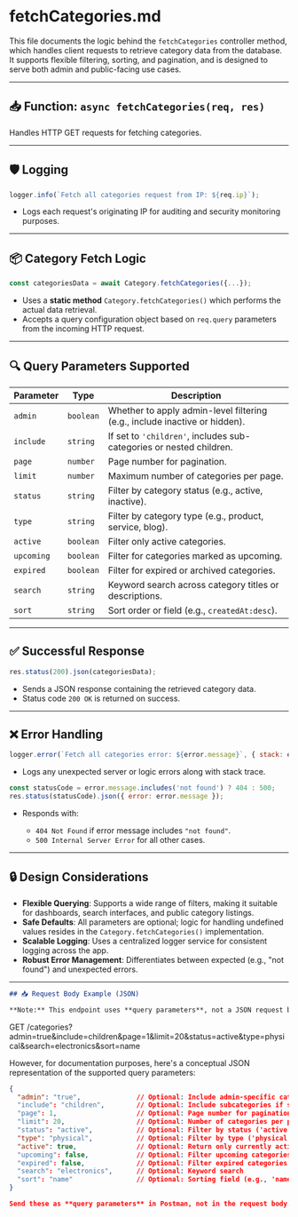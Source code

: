 # fetchCategories.md

This file documents the logic behind the `fetchCategories` controller method, which handles client requests to retrieve category data from the database. It supports flexible filtering, sorting, and pagination, and is designed to serve both admin and public-facing use cases.

---

## 📥 Function: `async fetchCategories(req, res)`

Handles HTTP GET requests for fetching categories.

---

## 🛡️ Logging

```js
logger.info(`Fetch all categories request from IP: ${req.ip}`);
````

* Logs each request's originating IP for auditing and security monitoring purposes.

---

## 📦 Category Fetch Logic

```js
const categoriesData = await Category.fetchCategories({...});
```

* Uses a **static method** `Category.fetchCategories()` which performs the actual data retrieval.
* Accepts a query configuration object based on `req.query` parameters from the incoming HTTP request.

---

## 🔍 Query Parameters Supported

| Parameter  | Type      | Description                                                                |
| ---------- | --------- | -------------------------------------------------------------------------- |
| `admin`    | `boolean` | Whether to apply admin-level filtering (e.g., include inactive or hidden). |
| `include`  | `string`  | If set to `'children'`, includes sub-categories or nested children.        |
| `page`     | `number`  | Page number for pagination.                                                |
| `limit`    | `number`  | Maximum number of categories per page.                                     |
| `status`   | `string`  | Filter by category status (e.g., active, inactive).                        |
| `type`     | `string`  | Filter by category type (e.g., product, service, blog).                    |
| `active`   | `boolean` | Filter only active categories.                                             |
| `upcoming` | `boolean` | Filter for categories marked as upcoming.                                  |
| `expired`  | `boolean` | Filter for expired or archived categories.                                 |
| `search`   | `string`  | Keyword search across category titles or descriptions.                     |
| `sort`     | `string`  | Sort order or field (e.g., `createdAt:desc`).                              |

---

## ✅ Successful Response

```js
res.status(200).json(categoriesData);
```

* Sends a JSON response containing the retrieved category data.
* Status code `200 OK` is returned on success.

---

## ❌ Error Handling

```js
logger.error(`Fetch all categories error: ${error.message}`, { stack: error.stack });
```

* Logs any unexpected server or logic errors along with stack trace.

```js
const statusCode = error.message.includes('not found') ? 404 : 500;
res.status(statusCode).json({ error: error.message });
```

* Responds with:

  * `404 Not Found` if error message includes `"not found"`.
  * `500 Internal Server Error` for all other cases.

---

## 🔒 Design Considerations

* **Flexible Querying**: Supports a wide range of filters, making it suitable for dashboards, search interfaces, and public category listings.
* **Safe Defaults**: All parameters are optional; logic for handling undefined values resides in the `Category.fetchCategories()` implementation.
* **Scalable Logging**: Uses a centralized logger service for consistent logging across the app.
* **Robust Error Management**: Differentiates between expected (e.g., "not found") and unexpected errors.

---

```md
## 📥 Request Body Example (JSON)

**Note:** This endpoint uses **query parameters**, not a JSON request body. You should send parameters in the URL like this:

```

GET /categories?admin=true\&include=children\&page=1\&limit=20\&status=active\&type=physical\&search=electronics\&sort=name

However, for documentation purposes, here's a conceptual JSON representation of the supported query parameters:

```json
{
  "admin": "true",              // Optional: Include admin-specific categories
  "include": "children",        // Optional: Include subcategories if set to 'children'
  "page": 1,                    // Optional: Page number for pagination
  "limit": 20,                  // Optional: Number of categories per page
  "status": "active",           // Optional: Filter by status ('active', 'inactive', etc.)
  "type": "physical",           // Optional: Filter by type ('physical', 'digital', etc.)
  "active": true,               // Optional: Return only currently active categories
  "upcoming": false,            // Optional: Filter upcoming categories
  "expired": false,             // Optional: Filter expired categories
  "search": "electronics",      // Optional: Keyword search
  "sort": "name"                // Optional: Sorting field (e.g., 'name', '-createdAt')
}

Send these as **query parameters** in Postman, not in the request body.
